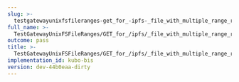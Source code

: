 ```yaml
---
slug: >-
  testgatewayunixfsfileranges-get_for_-ipfs-_file_with_multiple_range_request_includes_correct_bytes
full_name: >-
  TestGatewayUnixFSFileRanges/GET_for_/ipfs/_file_with_multiple_range_request_includes_correct_bytes
outcome: pass
title: >-
  TestGatewayUnixFSFileRanges/GET_for_/ipfs/_file_with_multiple_range_request_includes_correct_bytes
implementation_id: kubo-bis
version: dev-44b0eaa-dirty
---
```


